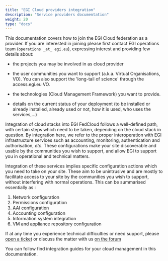 ```yaml
---
title: "EGI Cloud providers integration"
description: "Service providers documentation"
weight: 20
type: "docs"
---
```


This documentation covers how to join the EGI Cloud federation as a provider.
If you are interested in joining please first contact EGI operations team
(``operations _at_ egi.eu``), expressing interest and providing few details about:

* the projects you may be involved in as cloud provider

* the user communities you want to support (a.k.a. Virtual Organisations, VO).
  You can also support the 'long-tail of science' through the access.egi.eu VO.

* the technologies (Cloud Management Framework) you want to provide.

* details on the current status of your deployment (to be installed or already
  installed, already used or not, how it is used, who uses the services,...)

Integration of cloud stacks into EGI FedCloud follows a well-defined
path, with certain steps which need to be taken, depending on the cloud
stack in question. By integration here, we refer to the proper
interoperation with EGI infrastructure services such as accounting,
monitoring, authentication and authorisation, *etc*. These
configurations make your site discoverable and usable by the communities
you wish to support, and allow EGI to support you in operational and
technical matters.

Integration of these services implies specific configuration actions
which you need to take on your site. These aim to be unintrusive and are
mostly to facilitate access to your site by the communities you wish to
support, without interfering with normal operations. This can be
summarised essentially as :

1.  Network configuration
2.  Permissions configuration
3.  AAI configuration
4.  Accounting configuration
5.  Information system integration
6.  VM and appliance repository configuration

If at any time you experience technical difficulties or need support,
please [open a ticket](https://ggus.eu) or discuss the matter with us
[on the forum](https://community.egi.eu)

You can follow find integration guides for your cloud management in this
documentation.
